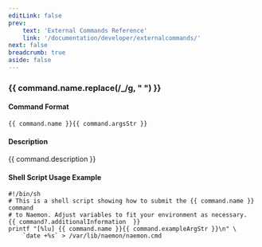 ```yaml
---
editLink: false
prev:
    text: 'External Commands Reference'
    link: '/documentation/developer/externalcommands/'
next: false
breadcrumb: true
aside: false
---
```


<script setup>
const command = {"args":[{"name":"service_description","type":"service"},{"name":"options","type":"int"},{"name":"author","type":"str"},{"name":"comment","type":"str"}],"name":"SEND_CUSTOM_SVC_NOTIFICATION","description":"Allows you to send a custom service notification. Very useful in dire situations, emergencies or to communicate with all admins that are responsible for a particular service. When the service notification is sent out, the $NOTIFICATIONTYPE$ macro will be set to 'CUSTOM'. The <options> field is a logical OR of the following integer values that affect aspects of the notification that are sent out: 0 = No option (default), 1 = Broadcast (send notification to all normal and all escalated contacts for the service), 2 = Forced (notification is sent out regardless of current time, whether or not notifications are enabled, etc.), 4 = Increment current notification # for the service(this is not done by default for custom notifications)","classes":["service","comment"],"commandType":6,"argsStr":";host_name;service_description;options;author;comment","exampleArgStr":";host1;service1;0;naemonadmin;This is an example comment."};
</script>

<h3>{{ command.name.replace(/_/g, " ") }}</h3>

#### Command Format

`{{ command.name }}{{ command.argsStr }}`

#### Description

{{ command.description }}

#### Shell Script Usage Example

```sh-vue
#!/bin/sh
# This is a shell script showing how to submit the {{ command.name }} command
# to Naemon. Adjust variables to fit your environment as necessary.
{{ command?.additionalInformation  }}
printf "[%lu] {{ command.name }}{{ command.exampleArgStr }}\n" \
    `date +%s` > /var/lib/naemon/naemon.cmd
```
